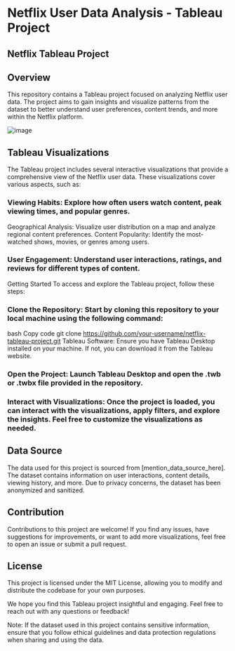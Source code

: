 # Netflix User Data Analysis - Tableau Project
## Netflix Tableau Project

## Overview
This repository contains a Tableau project focused on analyzing Netflix user data. The project aims to gain insights and visualize patterns from the dataset to better understand user preferences, content trends, and more within the Netflix platform.

![image](https://github.com/AbhishekSingh010/tableau-netflix_data_analysise/assets/113212983/8b6e558d-1840-49ef-9c61-d53dc2b84244)



## Tableau Visualizations
The Tableau project includes several interactive visualizations that provide a comprehensive view of the Netflix user data. These visualizations cover various aspects, such as:

### Viewing Habits: Explore how often users watch content, peak viewing times, and popular genres.
Geographical Analysis: Visualize user distribution on a map and analyze regional content preferences.
Content Popularity: Identify the most-watched shows, movies, or genres among users.
### User Engagement: Understand user interactions, ratings, and reviews for different types of content.
Getting Started
To access and explore the Tableau project, follow these steps:

### Clone the Repository: Start by cloning this repository to your local machine using the following command:

bash
Copy code
git clone https://github.com/your-username/netflix-tableau-project.git
Tableau Software: Ensure you have Tableau Desktop installed on your machine. If not, you can download it from the Tableau website.

### Open the Project: Launch Tableau Desktop and open the .twb or .twbx file provided in the repository.

### Interact with Visualizations: Once the project is loaded, you can interact with the visualizations, apply filters, and explore the insights. Feel free to customize the visualizations as needed.

## Data Source
The data used for this project is sourced from [mention_data_source_here]. The dataset contains information on user interactions, content details, viewing history, and more. Due to privacy concerns, the dataset has been anonymized and sanitized.

## Contribution
Contributions to this project are welcome! If you find any issues, have suggestions for improvements, or want to add more visualizations, feel free to open an issue or submit a pull request.


## License
This project is licensed under the MIT License, allowing you to modify and distribute the codebase for your own purposes.

We hope you find this Tableau project insightful and engaging. Feel free to reach out with any questions or feedback!

Note: If the dataset used in this project contains sensitive information, ensure that you follow ethical guidelines and data protection regulations when sharing and using the data.
